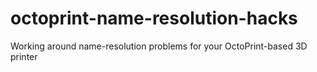 # octoprint-name-resolution-hacks
Working around name-resolution problems for your OctoPrint-based 3D printer
